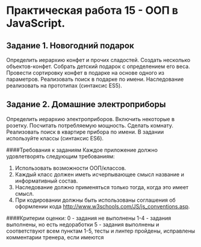 # Практическая работа 15 - ООП в JavaScript.

## Задание 1. Новогодний подарок

Определить иерархию конфет и прочих сладостей. Создать несколько объектов-конфет. Собрать детский подарок с определением его веса. Провести сортировку конфет в подарке на основе одного из параметров. Реализовать поиск в подарке по имени. Наследование реализовать на прототипах (синтаксис ES5).<br>

## Задание 2. Домашние электроприборы

Определить иерархию электроприборов. Включить некоторые в розетку. Посчитать потребляемую мощность. Сделать комнату. Реализовать поиск в квартире прибора по имени. В задании используйте классы (синтаксис ES6).

####Требования к заданиям
Каждое приложение должно удовлетворять следующим требованиям:

1. Использовать возможности ООП/классов.
2. Каждый класс должен иметь исчерпывающее смысл название и информативный состав.
3. Наследование должно применяться только тогда, когда это имеет смысл.
4. При кодировании должны быть использованы соглашения об оформлении кода http://www.w3schools.com/JS/js_conventions.asp.

####Критерии оценки: 
0 - задания не выполнены
1-4 - задания выполнены, но есть недоработки
5 - задания выполнены и соответствуют всем пунктам 1-5, тесты и линтер пройдены, исправлены комментарии тренера, если имеются
